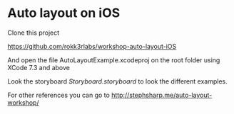 # Auto layout on iOS

Clone this project

https://github.com/rokk3rlabs/workshop-auto-layout-iOS

And open the file AutoLayoutExample.xcodeproj on the root folder using XCode 7.3 and above

Look the storyboard *Storyboard.storyboard* to look the different examples.

For other references you can go to  http://stephsharp.me/auto-layout-workshop/
